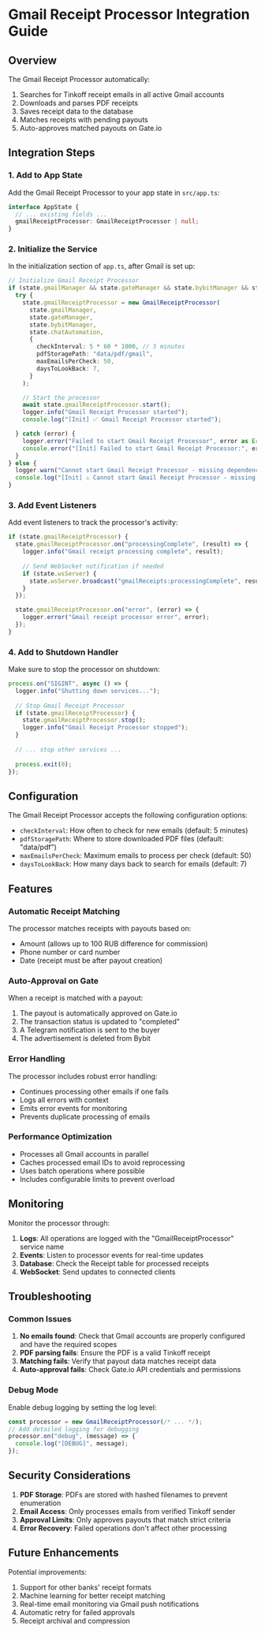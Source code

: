 # Gmail Receipt Processor Integration Guide

## Overview

The Gmail Receipt Processor automatically:
1. Searches for Tinkoff receipt emails in all active Gmail accounts
2. Downloads and parses PDF receipts
3. Saves receipt data to the database
4. Matches receipts with pending payouts
5. Auto-approves matched payouts on Gate.io

## Integration Steps

### 1. Add to App State

Add the Gmail Receipt Processor to your app state in `src/app.ts`:

```typescript
interface AppState {
  // ... existing fields ...
  gmailReceiptProcessor: GmailReceiptProcessor | null;
}
```

### 2. Initialize the Service

In the initialization section of `app.ts`, after Gmail is set up:

```typescript
// Initialize Gmail Receipt Processor
if (state.gmailManager && state.gateManager && state.bybitManager && state.chatAutomation) {
  try {
    state.gmailReceiptProcessor = new GmailReceiptProcessor(
      state.gmailManager,
      state.gateManager,
      state.bybitManager,
      state.chatAutomation,
      {
        checkInterval: 5 * 60 * 1000, // 5 minutes
        pdfStoragePath: "data/pdf/gmail",
        maxEmailsPerCheck: 50,
        daysToLookBack: 7,
      }
    );

    // Start the processor
    await state.gmailReceiptProcessor.start();
    logger.info("Gmail Receipt Processor started");
    console.log("[Init] ✅ Gmail Receipt Processor started");

  } catch (error) {
    logger.error("Failed to start Gmail Receipt Processor", error as Error);
    console.error("[Init] Failed to start Gmail Receipt Processor:", error);
  }
} else {
  logger.warn("Cannot start Gmail Receipt Processor - missing dependencies");
  console.log("[Init] ⚠️ Cannot start Gmail Receipt Processor - missing dependencies");
}
```

### 3. Add Event Listeners

Add event listeners to track the processor's activity:

```typescript
if (state.gmailReceiptProcessor) {
  state.gmailReceiptProcessor.on("processingComplete", (result) => {
    logger.info("Gmail receipt processing complete", result);
    
    // Send WebSocket notification if needed
    if (state.wsServer) {
      state.wsServer.broadcast("gmailReceipts:processingComplete", result);
    }
  });

  state.gmailReceiptProcessor.on("error", (error) => {
    logger.error("Gmail receipt processor error", error);
  });
}
```

### 4. Add to Shutdown Handler

Make sure to stop the processor on shutdown:

```typescript
process.on("SIGINT", async () => {
  logger.info("Shutting down services...");
  
  // Stop Gmail Receipt Processor
  if (state.gmailReceiptProcessor) {
    state.gmailReceiptProcessor.stop();
    logger.info("Gmail Receipt Processor stopped");
  }
  
  // ... stop other services ...
  
  process.exit(0);
});
```

## Configuration

The Gmail Receipt Processor accepts the following configuration options:

- `checkInterval`: How often to check for new emails (default: 5 minutes)
- `pdfStoragePath`: Where to store downloaded PDF files (default: "data/pdf")
- `maxEmailsPerCheck`: Maximum emails to process per check (default: 50)
- `daysToLookBack`: How many days back to search for emails (default: 7)

## Features

### Automatic Receipt Matching

The processor matches receipts with payouts based on:
- Amount (allows up to 100 RUB difference for commission)
- Phone number or card number
- Date (receipt must be after payout creation)

### Auto-Approval on Gate

When a receipt is matched with a payout:
1. The payout is automatically approved on Gate.io
2. The transaction status is updated to "completed"
3. A Telegram notification is sent to the buyer
4. The advertisement is deleted from Bybit

### Error Handling

The processor includes robust error handling:
- Continues processing other emails if one fails
- Logs all errors with context
- Emits error events for monitoring
- Prevents duplicate processing of emails

### Performance Optimization

- Processes all Gmail accounts in parallel
- Caches processed email IDs to avoid reprocessing
- Uses batch operations where possible
- Includes configurable limits to prevent overload

## Monitoring

Monitor the processor through:

1. **Logs**: All operations are logged with the "GmailReceiptProcessor" service name
2. **Events**: Listen to processor events for real-time updates
3. **Database**: Check the Receipt table for processed receipts
4. **WebSocket**: Send updates to connected clients

## Troubleshooting

### Common Issues

1. **No emails found**: Check that Gmail accounts are properly configured and have the required scopes
2. **PDF parsing fails**: Ensure the PDF is a valid Tinkoff receipt
3. **Matching fails**: Verify that payout data matches receipt data
4. **Auto-approval fails**: Check Gate.io API credentials and permissions

### Debug Mode

Enable debug logging by setting the log level:

```typescript
const processor = new GmailReceiptProcessor(/* ... */);
// Add detailed logging for debugging
processor.on("debug", (message) => {
  console.log("[DEBUG]", message);
});
```

## Security Considerations

1. **PDF Storage**: PDFs are stored with hashed filenames to prevent enumeration
2. **Email Access**: Only processes emails from verified Tinkoff sender
3. **Approval Limits**: Only approves payouts that match strict criteria
4. **Error Recovery**: Failed operations don't affect other processing

## Future Enhancements

Potential improvements:
1. Support for other banks' receipt formats
2. Machine learning for better receipt matching
3. Real-time email monitoring via Gmail push notifications
4. Automatic retry for failed approvals
5. Receipt archival and compression